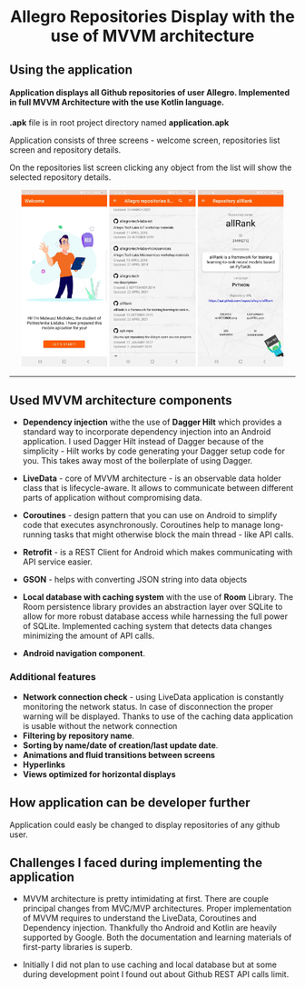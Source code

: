 <h1 align="center">Allegro Repositories Display with the use of MVVM architecture</h1>




## Using the application

####  Application displays all Github repositories of user Allegro. Implemented in full MVVM Architecture with the use Kotlin language.

**.apk** file is in root project directory named **application.apk**

Application consists of three screens - welcome screen, repositories list screen and repository details.

On the repositories list screen clicking any object from the list will show the selected repository details.

<p align="center"><img  src="./images/s1.jpg" width="30%" "Welcome scree">
<img  src="./images/s2.jpg" width="30%" "Welcome scree">
<img  src="./images/s3.jpg" width="30%" "Welcome scree"></p>


--------------------------------------------------

## Used MVVM architecture components

- **Dependency injection** withe the use of **Dagger Hilt** which provides a standard way to incorporate dependency injection into an Android application. I used Dagger Hilt instead of Dagger because of the simplicity - Hilt works by code generating your Dagger setup code for you. This takes away most of the boilerplate of using Dagger.

- **LiveData** - core of MVVM architecture - is an observable data holder class that is lifecycle-aware. It allows to communicate between different parts of application without compromising data.
- **Coroutines** - design pattern that you can use on Android to simplify code that executes asynchronously. Coroutines help to manage long-running tasks that might otherwise block the main thread - like API calls.
-  **Retrofit** - is a REST Client for Android which makes communicating with API service easier. 
- **GSON** - helps with converting JSON string into data objects
- **Local database with caching system** with the use of **Room** Library. The Room persistence library provides an abstraction layer over SQLite to allow for more robust database access while harnessing the full power of SQLite. Implemented caching system that detects data changes minimizing the amount of API calls.

- **Android navigation component**.

### Additional features
- **Network connection check** - using LiveData application is constantly monitoring the network status. In case of disconnection the proper warning will be displayed. Thanks to use of the caching data application is usable without the network connection
- **Filtering by repository name**.
- **Sorting by name/date of creation/last update date**.
- **Animations and fluid transitions between screens**
- **Hyperlinks**
- **Views optimized for horizontal displays**


## How application can be developer further

Application could easly be changed to display repositories of any github user. 

## Challenges I faced during implementing the application
- MVVM architecture is pretty intimidating at first. There are couple principal changes from MVC/MVP architectures. Proper implementation of MVVM requires to understand the LiveData, Coroutines and Dependency injection. Thankfully tho Android and Kotlin are heavily supported by Google. Both the documentation and learning materials of first-party libraries is superb.

- Initially I did not plan to use caching and local database but at some during development point I found out about Github REST API calls limit.





